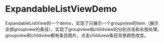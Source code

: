 # ExpandableListViewDemo
ExpandableListView的一个demo，实现了只展示一个groupview的item（展示全部groupview的条目），实现了groupview和childview的分别点击和长按处理，groupview和childview都有条目图片，点击childview条目背景颜色改变。
